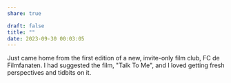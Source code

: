 ```yaml
---
share: true

draft: false
title: ""
date: 2023-09-30 00:03:05
---
```


Just came home from the first edition of a new, invite-only film club, FC de Filmfanaten. I had suggested the film, "Talk To Me", and I loved getting fresh perspectives and tidbits on it.
